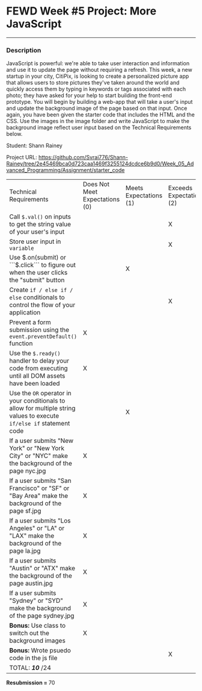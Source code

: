 # FEWD Week #5 Project: More JavaScript

---


### Description


JavaScript is powerful: we're able to take user interaction and information and use it to update the page without requiring a refresh. This week, a new startup in your city, CitiPix, is looking to create a personalized picture app that allows users to store pictures they've taken around the world and quickly access them by typing in keywords or tags associated with each photo; they have asked for your help to start building the front-end prototype. You will begin by building a web-app that will take a user's input and update the background image of the page based on that input. Once again, you have been given the starter code that includes the HTML and the CSS. Use the images in the image folder and write JavaScript to make the background image reflect user input based on the Technical Requirements  below.

Student: Shann Rainey

Project URL: https://github.com/Svrai776/Shann-Rainey/tree/2e45469bca0d723caa1469f3255124dcdce6b9d0/Week_05_Advanced_Programming/Assignment/starter_code

|                                                                                                                               |                                |                        |                          |
|-------------------------------------------------------------------------------------------------------------------------------|--------------------------------|------------------------|--------------------------|
| Technical Requirements                                                                                                        | Does Not Meet Expectations (0) | Meets Expectations (1) | Exceeds Expectations (2) |
| Call ```$.val()``` on inputs to get the string value of your user's input|    |    |  X  |
| Store user input in ```variable``` |    |    |  X  |
| Use $.on(submit) or ```$.click``` to figure out when the user clicks the "submit" button|    | X   |    |
| Create ```if / else if / else``` conditionals to control the flow of your application|    |    |  X  |
| Prevent a form submission using the ```event.preventDefault()``` function|  X  |    |    |
| Use the ```$.ready()``` handler to delay your code from executing until all DOM assets have been loaded|  X  |    |    |
| Use the ```OR``` operator in your conditionals to allow for multiple string values to execute ```if/else if``` statement code|    |  X  |    |
| If a user submits "New York" or "New York City" or "NYC" make the background of the page nyc.jpg| X   |    |    |
| If a user submits "San Francisco" or "SF" or "Bay Area" make the background of the page sf.jpg|  X  |    |    |
| If a user submits "Los Angeles" or "LA" or "LAX" make the background of the page la.jpg|  X  |    |    |
| If a user submits "Austin" or "ATX" make the background of the page austin.jpg|  X  |    |    |
| If a user submits "Sydney" or "SYD" make the background of the page sydney.jpg|  X  |    |    |
| **Bonus:** Use class to switch out the background images|  X  |    |    |
| **Bonus:** Wrote psuedo code in the js file|    |    |  X  |
| TOTAL: ___10___ /24                                                                                                              |                                |                        |                          |

**Resubmission =** 70
